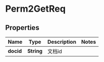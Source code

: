 # Perm2GetReq

## Properties
Name | Type | Description | Notes
------------ | ------------- | ------------- | -------------
**docid** | **String** | 文档id | 
